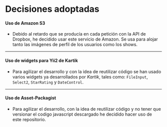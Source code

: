 # Decisiones adoptadas

#### Uso de Amazon S3
- Debido al retardo que se producía en cada petición con la API de Dropbox, he decidido usar este servicio de Amazon. Se usa para alojar tanto las imágenes de perfil de los usuarios como los shows.

____

#### Uso de widgets para Yii2 de Kartik
- Para agilizar el desarrollo y con la idea de reutilizar código se han usado varios widgets ya desarrollados por *Kartik*, tales como: `FileInput`, `Select2`, `StarRating` y `DateControl`.

____

#### Uso de Asset-Packagist
- Para agilizar el desarrollo, con la idea de reutilizar código y no tener que versionar el codigo javascript descargado he decidido hacer uso de este repositorio.
